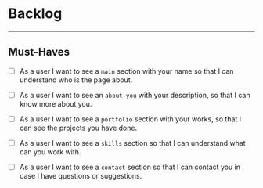 # Backlog

---

## Must-Haves

- [ ] As a user I want to see a `main` section with your name so that I can
      understand who is the page about.

- [ ] As a user I want to see an `about you` with your description, so that I
      can know more about you.

- [ ] As a user I want to see a `portfolio` section with your works, so that I
      can see the projects you have done.

- [ ] As a user I want to see a `skills` section so that I can understand what
      can you work with.

- [ ] As a user I want to see a `contact` section so that I can contact you in
      case I have questions or suggestions.
